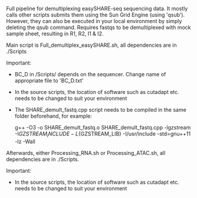 Full pipeline for demultiplexing easySHARE-seq sequencing data.
It mostly calls other scripts submits them using the Sun Grid Engine (using 'qsub'). However, they can also be executed in your local environment by simply deleting the qsub command.
Requires fastqs to be demultiplexed with mock sample sheet, resulting in R1, R2, I1 & I2.

Main script is Full_demultiplex_easySHARE.sh, all dependencies are in ./Scripts

Important: 
- BC_D in /Scripts/ depends on the sequencer. Change name of appropriate file to 'BC_D.txt'
- In the source scripts, the location of software such as cutadapt etc. needs to be changed to suit your environment
- The SHARE_demult_fastq.cpp script needs to be compiled in the same folder beforehand, for example:

  g++ -O3 -o SHARE_demult_fastq.o SHARE_demult_fastq.cpp -lgzstream -I${GZSTREAM_INCLUDE} -L${GZSTREAM_LIB} -I/usr/include -std=gnu++11 -lz -Wall


Afterwards, either Processing_RNA.sh or Processing_ATAC.sh, all dependencies are in ./Scripts.

Important:
- In the source scripts, the location of software such as cutadapt etc. needs to be changed to suit your environment
